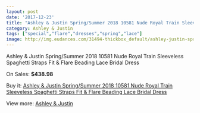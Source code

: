 ```yaml
---
layout: post
date: '2017-12-23'
title: "Ashley & Justin Spring/Summer 2018 10581 Nude Royal Train Sleeveless Spaghetti Straps Fit & Flare Beading Lace Bridal Dress"
category: Ashley & Justin
tags: ["special","flare","dresses","spring","lace"]
image: http://img.eudances.com/31494-thickbox_default/ashley-justin-spring-summer-2018-10581-nude-royal-train-sleeveless-spaghetti-straps-fit-flare-beading-lace-bridal-dress.jpg
---
```

Ashley & Justin Spring/Summer 2018 10581 Nude Royal Train Sleeveless Spaghetti Straps Fit & Flare Beading Lace Bridal Dress

On Sales: **$438.98**
<a href="https://www.eudances.com/en/ashley-justin/9879-ashley-justin-spring-summer-2018-10581-nude-royal-train-sleeveless-spaghetti-straps-fit-flare-beading-lace-bridal-dress.html"><amp-img layout="responsive" width="600" height="600" src="//img.eudances.com/31494-thickbox_default/ashley-justin-spring-summer-2018-10581-nude-royal-train-sleeveless-spaghetti-straps-fit-flare-beading-lace-bridal-dress.jpg" alt="Ashley & Justin Spring/Summer 2018 10581 Nude Royal Train Sleeveless Spaghetti Straps Fit & Flare Beading Lace Bridal Dress 0" /></a>
<a href="https://www.eudances.com/en/ashley-justin/9879-ashley-justin-spring-summer-2018-10581-nude-royal-train-sleeveless-spaghetti-straps-fit-flare-beading-lace-bridal-dress.html"><amp-img layout="responsive" width="600" height="600" src="//img.eudances.com/31500-thickbox_default/ashley-justin-spring-summer-2018-10581-nude-royal-train-sleeveless-spaghetti-straps-fit-flare-beading-lace-bridal-dress.jpg" alt="Ashley & Justin Spring/Summer 2018 10581 Nude Royal Train Sleeveless Spaghetti Straps Fit & Flare Beading Lace Bridal Dress 1" /></a>
<a href="https://www.eudances.com/en/ashley-justin/9879-ashley-justin-spring-summer-2018-10581-nude-royal-train-sleeveless-spaghetti-straps-fit-flare-beading-lace-bridal-dress.html"><amp-img layout="responsive" width="600" height="600" src="//img.eudances.com/31499-thickbox_default/ashley-justin-spring-summer-2018-10581-nude-royal-train-sleeveless-spaghetti-straps-fit-flare-beading-lace-bridal-dress.jpg" alt="Ashley & Justin Spring/Summer 2018 10581 Nude Royal Train Sleeveless Spaghetti Straps Fit & Flare Beading Lace Bridal Dress 2" /></a>
<a href="https://www.eudances.com/en/ashley-justin/9879-ashley-justin-spring-summer-2018-10581-nude-royal-train-sleeveless-spaghetti-straps-fit-flare-beading-lace-bridal-dress.html"><amp-img layout="responsive" width="600" height="600" src="//img.eudances.com/31498-thickbox_default/ashley-justin-spring-summer-2018-10581-nude-royal-train-sleeveless-spaghetti-straps-fit-flare-beading-lace-bridal-dress.jpg" alt="Ashley & Justin Spring/Summer 2018 10581 Nude Royal Train Sleeveless Spaghetti Straps Fit & Flare Beading Lace Bridal Dress 3" /></a>
<a href="https://www.eudances.com/en/ashley-justin/9879-ashley-justin-spring-summer-2018-10581-nude-royal-train-sleeveless-spaghetti-straps-fit-flare-beading-lace-bridal-dress.html"><amp-img layout="responsive" width="600" height="600" src="//img.eudances.com/31497-thickbox_default/ashley-justin-spring-summer-2018-10581-nude-royal-train-sleeveless-spaghetti-straps-fit-flare-beading-lace-bridal-dress.jpg" alt="Ashley & Justin Spring/Summer 2018 10581 Nude Royal Train Sleeveless Spaghetti Straps Fit & Flare Beading Lace Bridal Dress 4" /></a>
<a href="https://www.eudances.com/en/ashley-justin/9879-ashley-justin-spring-summer-2018-10581-nude-royal-train-sleeveless-spaghetti-straps-fit-flare-beading-lace-bridal-dress.html"><amp-img layout="responsive" width="600" height="600" src="//img.eudances.com/31496-thickbox_default/ashley-justin-spring-summer-2018-10581-nude-royal-train-sleeveless-spaghetti-straps-fit-flare-beading-lace-bridal-dress.jpg" alt="Ashley & Justin Spring/Summer 2018 10581 Nude Royal Train Sleeveless Spaghetti Straps Fit & Flare Beading Lace Bridal Dress 5" /></a>
<a href="https://www.eudances.com/en/ashley-justin/9879-ashley-justin-spring-summer-2018-10581-nude-royal-train-sleeveless-spaghetti-straps-fit-flare-beading-lace-bridal-dress.html"><amp-img layout="responsive" width="600" height="600" src="//img.eudances.com/31495-thickbox_default/ashley-justin-spring-summer-2018-10581-nude-royal-train-sleeveless-spaghetti-straps-fit-flare-beading-lace-bridal-dress.jpg" alt="Ashley & Justin Spring/Summer 2018 10581 Nude Royal Train Sleeveless Spaghetti Straps Fit & Flare Beading Lace Bridal Dress 6" /></a>

Buy it: [Ashley & Justin Spring/Summer 2018 10581 Nude Royal Train Sleeveless Spaghetti Straps Fit & Flare Beading Lace Bridal Dress](https://www.eudances.com/en/ashley-justin/9879-ashley-justin-spring-summer-2018-10581-nude-royal-train-sleeveless-spaghetti-straps-fit-flare-beading-lace-bridal-dress.html "Ashley & Justin Spring/Summer 2018 10581 Nude Royal Train Sleeveless Spaghetti Straps Fit & Flare Beading Lace Bridal Dress")

View more: [Ashley & Justin](https://www.eudances.com/en/153-ashley-justin "Ashley & Justin")